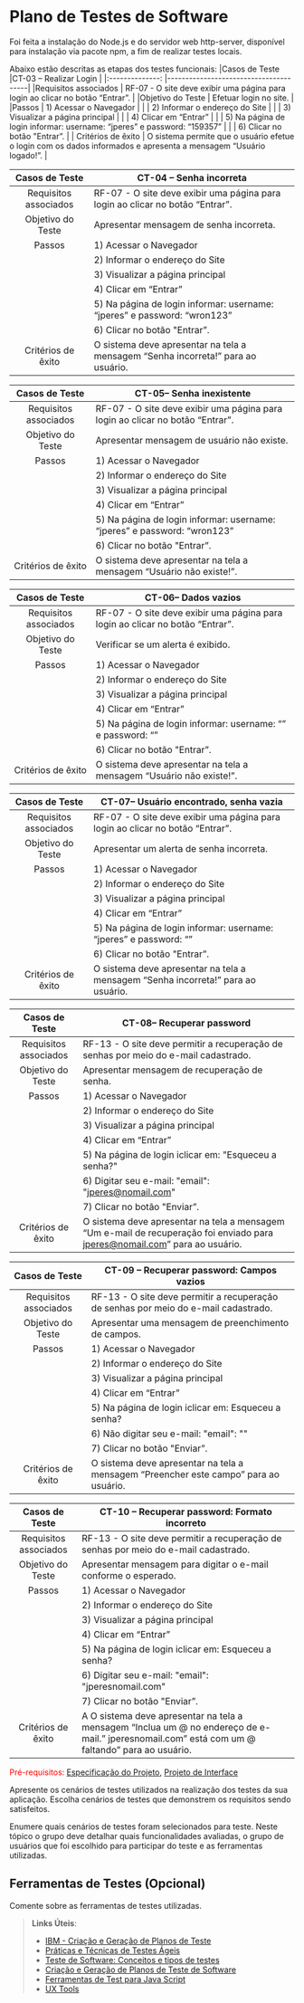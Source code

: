 # Plano de Testes de Software
Foi feita a instalação do Node.js e do servidor web http-server, disponível para instalação via pacote npm, a fim de realizar testes locais. 

Abaixo estão descritas as etapas dos testes funcionais: 
|Casos de Teste |CT-03 – Realizar Login  |
|:--------------:        |---------------------------------------|
|Requisitos associados   | RF-07 - O site deve exibir uma página para login ao clicar no botão “Entrar”. |
|Objetivo do Teste       | Efetuar login no site. |
|Passos                  | 1)  Acessar o Navegador |
|                        | 2)  Informar o endereço do Site |
|                        | 3)  Visualizar a página principal |
|                        | 4)  Clicar em “Entrar” |
|                        | 5)  Na página de login informar: username: “jperes” e password: “159357” |
|                        | 6) Clicar no botão "Entrar”.  |
| Critérios de êxito     | O sistema permite que o usuário efetue o login com os dados informados e apresenta a mensagem “Usuário logado!”. |


|Casos de Teste |CT-04 – Senha incorreta   |
|:--------------:        |---------------------------------------|
|Requisitos associados   | RF-07 - O site deve exibir uma página para login ao clicar no botão “Entrar”. |
|Objetivo do Teste       | Apresentar mensagem de senha incorreta. |
|Passos                  | 1)  Acessar o Navegador |
|                        | 2)  Informar o endereço do Site |
|                        | 3)  Visualizar a página principal |
|                        | 4)  Clicar em “Entrar” |
|                        | 5)  Na página de login informar: username: “jperes” e  password: “wron123”|
|                        | 6) Clicar no botão "Entrar”.  |
| Critérios de êxito     | O sistema deve apresentar na tela a mensagem “Senha incorreta!” para ao usuário. |


|Casos de Teste |CT-05– Senha inexistente   |
|:--------------:        |---------------------------------------|
|Requisitos associados   | RF-07 - O site deve exibir uma página para login ao clicar no botão “Entrar”. |
|Objetivo do Teste       | Apresentar mensagem de usuário não existe. |
|Passos                  | 1)  Acessar o Navegador |
|                        | 2)  Informar o endereço do Site |
|                        | 3)  Visualizar a página principal |
|                        | 4)  Clicar em “Entrar” |
|                        | 5)  Na página de login informar: username: “jperes” e password: “wron123” |
|                        | 6) Clicar no botão "Entrar”.  |
| Critérios de êxito     | O sistema deve apresentar na tela a mensagem “Usuário não existe!”. |


|Casos de Teste |CT-06– Dados vazios    |
|:--------------:        |---------------------------------------|
|Requisitos associados   | RF-07 - O site deve exibir uma página para login ao clicar no botão “Entrar”. |
|Objetivo do Teste       | Verificar se um alerta é exibido.  |
|Passos                  | 1)  Acessar o Navegador |
|                        | 2)  Informar o endereço do Site |
|                        | 3)  Visualizar a página principal |
|                        | 4)  Clicar em “Entrar” |
|                        | 5)  Na página de login informar: username: “”  e  password: “” |
|                        | 6) Clicar no botão "Entrar”.  |
| Critérios de êxito     | O sistema deve apresentar na tela a mensagem “Usuário não existe!”.  |


|Casos de Teste |CT-07– Usuário encontrado, senha vazia     |
|:--------------:        |---------------------------------------|
|Requisitos associados   | RF-07 - O site deve exibir uma página para login ao clicar no botão “Entrar”. |
|Objetivo do Teste       | Apresentar um alerta de senha incorreta.   |
|Passos                  | 1)  Acessar o Navegador |
|                        | 2)  Informar o endereço do Site |
|                        | 3)  Visualizar a página principal |
|                        | 4)  Clicar em “Entrar” |
|                        | 5)  Na página de login informar: username: “jperes” e password: “” |
|                        | 6) Clicar no botão "Entrar”.  |
| Critérios de êxito     | O sistema deve apresentar na tela a mensagem “Senha incorreta!” para ao usuário. |


|Casos de Teste | CT-08– Recuperar password    |
|:--------------:        |---------------------------------------|
|Requisitos associados   | RF-13 - O site deve permitir a recuperação de senhas por meio do e-mail cadastrado. |
|Objetivo do Teste       | Apresentar mensagem de recuperação de senha.   |
|Passos                  | 1)  Acessar o Navegador |
|                        | 2)  Informar o endereço do Site |
|                        | 3)  Visualizar a página principal |
|                        | 4)  Clicar em “Entrar” |
|                        | 5)  Na página de login iclicar em: "Esqueceu a senha?" |
|                        | 6)  Digitar seu e-mail: "email": "jperes@nomail.com"  |
|                        | 7)  Clicar no botão "Enviar”.|
| Critérios de êxito     | O sistema deve apresentar na tela a mensagem “Um e-mail de recuperação foi enviado para jperes@nomail.com” para ao usuário. |


|Casos de Teste | CT-09 – Recuperar password: Campos vazios    |
|:--------------:        |---------------------------------------|
|Requisitos associados   | RF-13 - O site deve permitir a recuperação de senhas por meio do e-mail cadastrado. |
|Objetivo do Teste       | Apresentar uma mensagem de preenchimento de campos.    |
|Passos                  | 1)  Acessar o Navegador |
|                        | 2)  Informar o endereço do Site |
|                        | 3)  Visualizar a página principal |
|                        | 4)  Clicar em “Entrar” |
|                        | 5)  Na página de login iclicar em: Esqueceu a senha?  |
|                        | 6)  Não digitar seu e-mail: "email": ""  |
|                        | 7)  Clicar no botão "Enviar”.|
| Critérios de êxito     | O sistema deve apresentar na tela a mensagem “Preencher este campo” para ao usuário. |


|Casos de Teste | CT-10 – Recuperar password: Formato incorreto    |
|:--------------:        |---------------------------------------|
|Requisitos associados   | RF-13 - O site deve permitir a recuperação de senhas por meio do e-mail cadastrado. |
|Objetivo do Teste       | Apresentar mensagem para digitar o e-mail conforme o esperado.     |
|Passos                  | 1)  Acessar o Navegador |
|                        | 2)  Informar o endereço do Site |
|                        | 3)  Visualizar a página principal |
|                        | 4)  Clicar em “Entrar” |
|                        | 5)  Na página de login iclicar em: Esqueceu a senha?  |
|                        | 6)  Digitar seu e-mail: "email": "jperesnomail.com"  |
|                        | 7)  Clicar no botão "Enviar”.|
| Critérios de êxito     | A O sistema deve apresentar na tela a mensagem “Inclua um @ no endereço de e-mail.” jperesnomail.com” está com um @ faltando” para ao usuário. |





<span style="color:red">Pré-requisitos: <a href="2-Especificação do Projeto.md"> Especificação do Projeto</a></span>, <a href="3-Projeto de Interface.md"> Projeto de Interface</a>

Apresente os cenários de testes utilizados na realização dos testes da sua aplicação. Escolha cenários de testes que demonstrem os requisitos sendo satisfeitos.

Enumere quais cenários de testes foram selecionados para teste. Neste tópico o grupo deve detalhar quais funcionalidades avaliadas, o grupo de usuários que foi escolhido para participar do teste e as ferramentas utilizadas.
 
## Ferramentas de Testes (Opcional)

Comente sobre as ferramentas de testes utilizadas.
 
> **Links Úteis**:
> - [IBM - Criação e Geração de Planos de Teste](https://www.ibm.com/developerworks/br/local/rational/criacao_geracao_planos_testes_software/index.html)
> - [Práticas e Técnicas de Testes Ágeis](http://assiste.serpro.gov.br/serproagil/Apresenta/slides.pdf)
> -  [Teste de Software: Conceitos e tipos de testes](https://blog.onedaytesting.com.br/teste-de-software/)
> - [Criação e Geração de Planos de Teste de Software](https://www.ibm.com/developerworks/br/local/rational/criacao_geracao_planos_testes_software/index.html)
> - [Ferramentas de Test para Java Script](https://geekflare.com/javascript-unit-testing/)
> - [UX Tools](https://uxdesign.cc/ux-user-research-and-user-testing-tools-2d339d379dc7)
